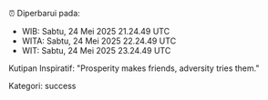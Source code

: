 ⏰ Diperbarui pada:
- WIB: Sabtu, 24 Mei 2025 21.24.49 UTC
- WITA: Sabtu, 24 Mei 2025 22.24.49 UTC
- WIT: Sabtu, 24 Mei 2025 23.24.49 UTC

Kutipan Inspiratif:
"Prosperity makes friends, adversity tries them."


Kategori: success

